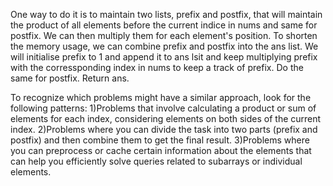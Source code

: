 One way to do it is to maintain two lists, prefix and postfix, that will maintain the product of all elements before the current indice in nums and same for postfix. We can then multiply them for each element's position.
To shorten the memory usage, we can combine prefix and postfix into the ans list. We will initialise prefix to 1 and append it to ans lsit and keep multiplying prefix with the corressponding index in nums to keep a track of prefix. Do the same for postfix. Return ans.


To recognize which problems might have a similar approach, look for the following patterns:
1)Problems that involve calculating a product or sum of elements for each index, considering elements on both sides of the current index.
2)Problems where you can divide the task into two parts (prefix and postfix) and then combine them to get the final result.
3)Problems where you can preprocess or cache certain information about the elements that can help you efficiently solve queries related to subarrays or individual elements.
